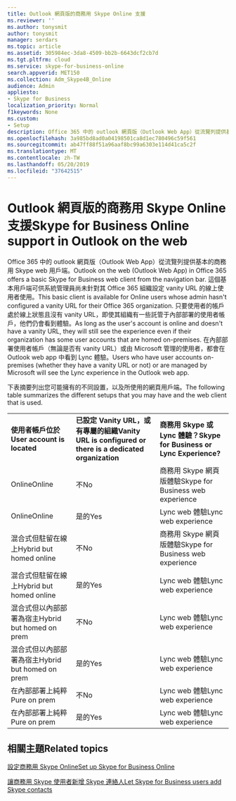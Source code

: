 ```yaml
---
title: Outlook 網頁版的商務用 Skype Online 支援
ms.reviewer: ''
ms.author: tonysmit
author: tonysmit
manager: serdars
ms.topic: article
ms.assetid: 305984ec-3da8-4509-bb2b-6643dcf2cb7d
ms.tgt.pltfrm: cloud
ms.service: skype-for-business-online
search.appverid: MET150
ms.collection: Adm_Skype4B_Online
audience: Admin
appliesto:
- Skype for Business
localization_priority: Normal
f1keywords: None
ms.custom:
- Setup
description: Office 365 中的 outlook 網頁版（Outlook Web App）從流覽列提供基本的商務用 Skype web 用戶端。 這個基本用戶端可供系統管理員尚未針對其 Office 365 組織設定 vanity URL 的線上使用者使用。 只要使用者的帳戶處於線上狀態且沒有 vanity URL，即使其組織有一些託管于內部部署的使用者帳戶，他們仍會看到體驗。 在內部部署使用者帳戶（無論是否有 vanity URL）或由 Microsoft 管理的使用者，都會在 Outlook web app 中看到 Lync 體驗。
ms.openlocfilehash: 3a985bd8ad0a04198501ca8d1ec780496c59f561
ms.sourcegitcommit: ab47ff88f51a96aaf8bc99a6303e114d41ca5c2f
ms.translationtype: MT
ms.contentlocale: zh-TW
ms.lasthandoff: 05/20/2019
ms.locfileid: "37642515"
---
```

# <a name="skype-for-business-online-support-in-outlook-on-the-web"></a><span data-ttu-id="d0158-106">Outlook 網頁版的商務用 Skype Online 支援</span><span class="sxs-lookup"><span data-stu-id="d0158-106">Skype for Business Online support in Outlook on the web</span></span>

<span data-ttu-id="d0158-107">Office 365 中的 outlook 網頁版（Outlook Web App）從流覽列提供基本的商務用 Skype web 用戶端。</span><span class="sxs-lookup"><span data-stu-id="d0158-107">Outlook on the web (Outlook Web App) in Office 365 offers a basic Skype for Business web client from the navigation bar.</span></span> <span data-ttu-id="d0158-108">這個基本用戶端可供系統管理員尚未針對其 Office 365 組織設定 vanity URL 的線上使用者使用。</span><span class="sxs-lookup"><span data-stu-id="d0158-108">This basic client is available for Online users whose admin hasn't configured a vanity URL for their Office 365 organization.</span></span> <span data-ttu-id="d0158-109">只要使用者的帳戶處於線上狀態且沒有 vanity URL，即使其組織有一些託管于內部部署的使用者帳戶，他們仍會看到體驗。</span><span class="sxs-lookup"><span data-stu-id="d0158-109">As long as the user's account is online and doesn't have a vanity URL, they will still see the experience even if their organization has some user accounts that are homed on-premises.</span></span> <span data-ttu-id="d0158-110">在內部部署使用者帳戶（無論是否有 vanity URL）或由 Microsoft 管理的使用者，都會在 Outlook web app 中看到 Lync 體驗。</span><span class="sxs-lookup"><span data-stu-id="d0158-110">Users who have user accounts on-premises (whether they have a vanity URL or not) or are managed by Microsoft will see the Lync experience in the Outlook web app.</span></span>
  
<span data-ttu-id="d0158-111">下表摘要列出您可能擁有的不同設置，以及所使用的網頁用戶端。</span><span class="sxs-lookup"><span data-stu-id="d0158-111">The following table summarizes the different setups that you may have and the web client that is used.</span></span>
  
||||
|:-----|:-----|:-----|
|<span data-ttu-id="d0158-112">**使用者帳戶位於**</span><span class="sxs-lookup"><span data-stu-id="d0158-112">**User account is located**</span></span> <br/> |<span data-ttu-id="d0158-113">**已設定 Vanity URL，或有專屬的組織**</span><span class="sxs-lookup"><span data-stu-id="d0158-113">**Vanity URL is configured or there is a dedicated organization**</span></span> <br/> |<span data-ttu-id="d0158-114">**商務用 Skype 或 Lync 體驗？**</span><span class="sxs-lookup"><span data-stu-id="d0158-114">**Skype for Business or Lync Experience?**</span></span> <br/> |
|<span data-ttu-id="d0158-115">Online</span><span class="sxs-lookup"><span data-stu-id="d0158-115">Online</span></span>  <br/> |<span data-ttu-id="d0158-116">不</span><span class="sxs-lookup"><span data-stu-id="d0158-116">No</span></span>  <br/> |<span data-ttu-id="d0158-117">商務用 Skype 網頁版體驗</span><span class="sxs-lookup"><span data-stu-id="d0158-117">Skype for Business web experience</span></span>  <br/> |
|<span data-ttu-id="d0158-118">Online</span><span class="sxs-lookup"><span data-stu-id="d0158-118">Online</span></span>  <br/> |<span data-ttu-id="d0158-119">是的</span><span class="sxs-lookup"><span data-stu-id="d0158-119">Yes</span></span>  <br/> |<span data-ttu-id="d0158-120">Lync web 體驗</span><span class="sxs-lookup"><span data-stu-id="d0158-120">Lync web experience</span></span>  <br/> |
|<span data-ttu-id="d0158-121">混合式但駐留在線上</span><span class="sxs-lookup"><span data-stu-id="d0158-121">Hybrid but homed online</span></span>  <br/> |<span data-ttu-id="d0158-122">不</span><span class="sxs-lookup"><span data-stu-id="d0158-122">No</span></span>  <br/> |<span data-ttu-id="d0158-123">商務用 Skype 網頁版體驗</span><span class="sxs-lookup"><span data-stu-id="d0158-123">Skype for Business web experience</span></span>  <br/> |
|<span data-ttu-id="d0158-124">混合式但駐留在線上</span><span class="sxs-lookup"><span data-stu-id="d0158-124">Hybrid but homed online</span></span>  <br/> |<span data-ttu-id="d0158-125">是的</span><span class="sxs-lookup"><span data-stu-id="d0158-125">Yes</span></span>  <br/> |<span data-ttu-id="d0158-126">Lync web 體驗</span><span class="sxs-lookup"><span data-stu-id="d0158-126">Lync web experience</span></span>  <br/> |
|<span data-ttu-id="d0158-127">混合式但以內部部署為宿主</span><span class="sxs-lookup"><span data-stu-id="d0158-127">Hybrid but homed on prem</span></span>  <br/> |<span data-ttu-id="d0158-128">不</span><span class="sxs-lookup"><span data-stu-id="d0158-128">No</span></span>  <br/> |<span data-ttu-id="d0158-129">Lync web 體驗</span><span class="sxs-lookup"><span data-stu-id="d0158-129">Lync web experience</span></span>  <br/> |
|<span data-ttu-id="d0158-130">混合式但以內部部署為宿主</span><span class="sxs-lookup"><span data-stu-id="d0158-130">Hybrid but homed on prem</span></span>  <br/> |<span data-ttu-id="d0158-131">是的</span><span class="sxs-lookup"><span data-stu-id="d0158-131">Yes</span></span>  <br/> |<span data-ttu-id="d0158-132">Lync web 體驗</span><span class="sxs-lookup"><span data-stu-id="d0158-132">Lync web experience</span></span>  <br/> |
|<span data-ttu-id="d0158-133">在內部部署上純粹</span><span class="sxs-lookup"><span data-stu-id="d0158-133">Pure on prem</span></span>  <br/> |<span data-ttu-id="d0158-134">不</span><span class="sxs-lookup"><span data-stu-id="d0158-134">No</span></span>  <br/> |<span data-ttu-id="d0158-135">Lync web 體驗</span><span class="sxs-lookup"><span data-stu-id="d0158-135">Lync web experience</span></span>  <br/> |
|<span data-ttu-id="d0158-136">在內部部署上純粹</span><span class="sxs-lookup"><span data-stu-id="d0158-136">Pure on prem</span></span>  <br/> |<span data-ttu-id="d0158-137">是的</span><span class="sxs-lookup"><span data-stu-id="d0158-137">Yes</span></span>  <br/> |<span data-ttu-id="d0158-138">Lync web 體驗</span><span class="sxs-lookup"><span data-stu-id="d0158-138">Lync web experience</span></span>  <br/> |
   

## <a name="related-topics"></a><span data-ttu-id="d0158-139">相關主題</span><span class="sxs-lookup"><span data-stu-id="d0158-139">Related topics</span></span>
[<span data-ttu-id="d0158-140">設定商務用 Skype Online</span><span class="sxs-lookup"><span data-stu-id="d0158-140">Set up Skype for Business Online</span></span>](set-up-skype-for-business-online.md)

[<span data-ttu-id="d0158-141">讓商務用 Skype 使用者新增 Skype 連絡人</span><span class="sxs-lookup"><span data-stu-id="d0158-141">Let Skype for Business users add Skype contacts</span></span>](let-skype-for-business-users-add-skype-contacts.md)

  
 
